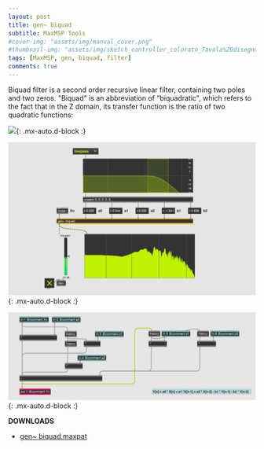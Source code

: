 ```yaml
---
layout: post
title: gen~ biquad
subtitle: MaxMSP Tools
#cover-img: "assets/img/manual_cover.png"
#thumbnail-img: "assets/img/sketch_controller_colorato_Tavola%20disegno%201.png"
tags: [MaxMSP, gen, biquad, filter]
comments: true
---
```


Biquad filter is a second order recursive linear filter, containing two poles and two zeros. "Biquad" is an abbreviation of "biquadratic", which refers to the fact that in the Z domain, its transfer function is the ratio of two quadratic functions:

![](https://wikimedia.org/api/rest_v1/media/math/render/svg/81dadce574579cea71332be128dc15811fb738a7){: .mx-auto.d-block :}

![](https://github.com/Velitch/velitch/blob/main/assets/img/img_maxmsp/gen~%20biquad.png?raw=true){: .mx-auto.d-block :}

![](https://github.com/Velitch/velitch/blob/main/assets/img/img_maxmsp/dsp~%20biquad.png?raw=true){: .mx-auto.d-block :}

**DOWNLOADS**

  - [gen~ biquad.maxpat](https://github.com/Velitch/BN_Musica_Elettronica/tree/main/IBN/COME-05-informatica-musicale-IBN/Filtri_gen/biquad)
